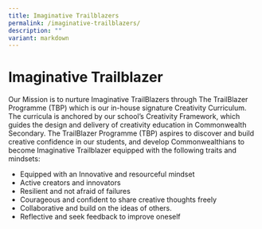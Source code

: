 ```yaml
---
title: Imaginative Trailblazers
permalink: /imaginative-trailblazers/
description: ""
variant: markdown
---
```

Imaginative Trailblazer
========================

Our Mission is to nurture Imaginative TrailBlazers through The TrailBlazer Programme (TBP) which is our in-house signature Creativity Curriculum. The curricula is anchored by our school’s Creativity Framework, which guides the design and delivery of creativity education in Commonwealth Secondary. The TrailBlazer Programme (TBP) aspires to discover and build creative confidence in our students, and develop Commonwealthians to become Imaginative Trailblazer equipped with the following traits and mindsets:

  

*   Equipped with an Innovative and resourceful mindset
*   Active creators and innovators 
*   Resilient and not afraid of failures
*   Courageous and confident to share creative thoughts freely
*   Collaborative and build on the ideas of others. 
*   Reflective and seek feedback to improve oneself